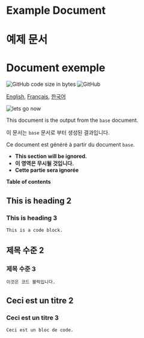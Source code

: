 <!---------------------------->
<!-- multilingual suffix: en, fr, kr -->
<!---------------------------->

<!-- [en] -->
# Example Document
<!-- [kr] -->
# 예제 문서
<!-- [fr] -->
# Document exemple

<!-- [common] -->

![GitHub code size in bytes](https://img.shields.io/github/languages/code-size/ryul1206/multilingual-markdown.svg)
![GitHub](https://img.shields.io/github/license/ryul1206/multilingual-markdown.svg)

[English](example.en.md), [Français](example.fr.md), [한국어](example.kr.md)

![lets go now](lets-go-now.jpg)

<!-- [en] -->
This document is the output from the `base` document.
<!-- [kr] -->
이 문서는 `base` 문서로 부터 생성된 결과입니다.
<!-- [en] -->
Ce document est généré à partir du document `base`. 
<!-- [common] -->

<!-- [ignore] -->
- **This section will be ignored.**
- **이 영역은 무시될 것입니다.**
- **Cette partie sera ignorée**

<!-- [common] -->
**Table of contents**

<!-- [[ multilingual toc: level=2~3 ]] -->

<!-- [en] -->
## This is heading 2

### This is heading 3

```bash
This is a code block.
```

<!-- [kr] -->
## 제목 수준 2

### 제목 수준 3

```bash
이것은 코드 블럭입니다.
```
<!-- [fr] -->
## Ceci est un titre 2

### Ceci est un titre 3

```bash
Ceci est un bloc de code.
```


